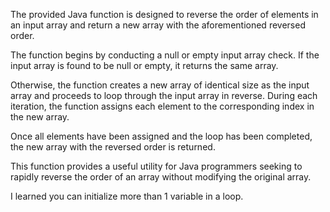 The provided Java function is designed to reverse the order of elements in an input array and return a new array with the aforementioned reversed order. 

The function begins by conducting a null or empty input array check. If the input array is found to be null or empty, it returns the same array. 

Otherwise, the function creates a new array of identical size as the input array and proceeds to loop through the input array in reverse. During each iteration, the function assigns each element to the corresponding index in the new array. 

Once all elements have been assigned and the loop has been completed, the new array with the reversed order is returned. 

This function provides a useful utility for Java programmers seeking to rapidly reverse the order of an array without modifying the original array.

I learned you can initialize more than 1 variable in a loop.
